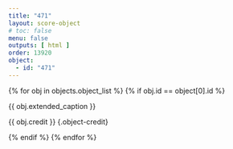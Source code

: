 ```yaml
---
title: "471"
layout: score-object
# toc: false
menu: false
outputs: [ html ]
order: 13920
object:
  - id: "471"
---
```


{% for obj in objects.object_list %}
{% if obj.id == object[0].id %}

{{ obj.extended_caption }}

{{ obj.credit }} {.object-credit}

{% endif %}
{% endfor %}
